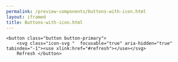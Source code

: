 ```yaml
--- 
permalink: /preview-components/buttons-with-icon.html
layout: iframed 
title: Buttons-with-icon.html
---
```

<div class="container py-8">

    <button class="button button-primary">
        <svg class="icon-svg "  focusable="true" aria-hidden="true" tabindex="-1"><use xlink:href="#refresh"></use></svg>
        Refresh </button>

</div>